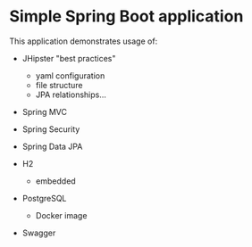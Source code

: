 # Simple Spring Boot application

This application demonstrates usage of:
- JHipster "best practices"
  - yaml configuration
  - file structure
  - JPA relationships...

- Spring MVC
- Spring Security
- Spring Data JPA
  
- H2
  - embedded
- PostgreSQL
  - Docker image
- Swagger